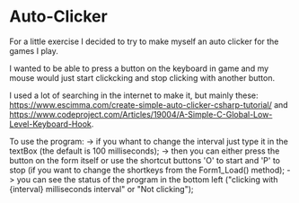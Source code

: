# Auto-Clicker
For a little exercise I decided to try to make myself an auto clicker for the games I play.

I wanted to be able to press a button on the keyboard in game and my mouse would just start clickcking and stop clicking with another button.

I used a lot of searching in the internet to make it, but mainly these: https://www.escimma.com/create-simple-auto-clicker-csharp-tutorial/ and https://www.codeproject.com/Articles/19004/A-Simple-C-Global-Low-Level-Keyboard-Hook.

To use the program:
-> if you whant to change the interval just type it in the textBox (the default is 100 milliseconds);
-> then you can either press the button on the form itself or use the shortcut buttons 'O' to start and 'P' to stop (if you want to change the shortkeys from the Form1_Load() method);
-> you can see the status of the program in the bottom left ("clicking with {interval} milliseconds interval" or "Not clicking");